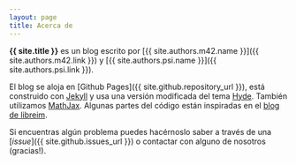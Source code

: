 ```yaml
---
layout: page
title: Acerca de
---
```


**{{ site.title }}** es un blog escrito por
[{{ site.authors.m42.name }}]({{ site.authors.m42.link }}) y
[{{ site.authors.psi.name }}]({{ site.authors.psi.link }}).

El blog se aloja en [Github Pages]({{ site.github.repository_url }}),
está construido con [Jekyll](https://jekyllrb.com)
y usa una versión modificada del tema [Hyde](http://hyde.getpoole.com).
También utilizamos [MathJax](https://www.mathjax.org).
Algunas partes del código están inspiradas en el [blog de libreim](http://tux.ugr.es/libreim/blog).

Si encuentras algún problema puedes hacérnoslo saber a través de una
[*issue*]({{ site.github.issues_url }}) o contactar con alguno de nosotros (gracias!).
